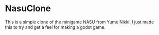 # NasuClone
This is a simple clone of the minigame NASU from Yume Nikki.
I just made this to try and get a feel for making a godot game.
